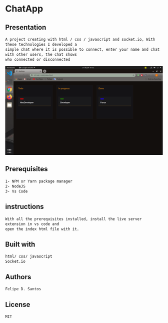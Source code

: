 # ChatApp

## Presentation
    A project creating with html / css / javascript and socket.io, With these technologies I developed a 
    simple chat where it is possible to connect, enter your name and chat with other users, the chat shows 
    who connected or disconnected

<img src='https://github.com/lycan-nt/-Laboratory_of_javascript-experiences/blob/master/simple-kanban-board/Captura%20de%20tela%20de%202020-06-21%2001-52-56.png'>

## Prerequisites
    1- NPM or Yarn package manager
    2- NodeJS
    3- Vs Code

## instructions
    With all the prerequisites installed, install the live server extension in vs code and 
    open the index html file with it.
    
## Built with
    html/ css/ javascript 
    Socket.io 
   
## Authors
    Felipe D. Santos

## License
    MIT
